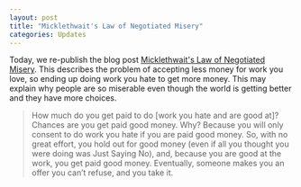 ```yaml
---
layout: post
title: "Micklethwait's Law of Negotiated Misery"
categories: Updates
---
```

Today, we re-publish the blog post [Micklethwait's Law of Negotiated Misery](/blog-highlights/2021/09/02/micklethwait-law-negotiated-misery.html). This describes the problem of
accepting less money for work you love, so ending up doing work you hate to get more money. This may explain why people are so miserable even though the world is getting
better and they have more choices.

> How much do you get paid to do [work you hate and are good at]? Chances are you get paid good money. Why? Because you will only consent to do work you hate if you are paid good money. So, with no great effort, you hold out for good money (even if all you thought you were doing was Just Saying No), and, because you are good at the work, you get paid good money. Eventually, someone makes you an offer you can’t refuse, and you take it.
